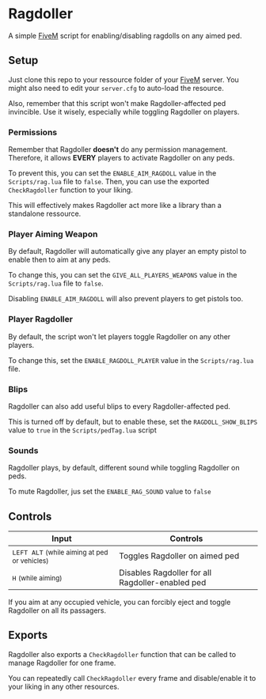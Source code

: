 # Ragdoller #

A simple [FiveM][5m] script for enabling/disabling ragdolls on any aimed ped.

## Setup ##

Just clone this repo to your ressource folder of your [FiveM][5m] server. You might also need to edit your `server.cfg` to
auto-load the resource.

Also, remember that this script won't make Ragdoller-affected ped invincible. Use it wisely, especially while toggling
Ragdoller on players.

### Permissions ###

Remember that Ragdoller **doesn't** do any permission management. Therefore, it allows **EVERY** players to activate
Ragdoller on any peds.

To prevent this, you can set the `ENABLE_AIM_RAGDOLL` value in the `Scripts/rag.lua` file to `false`. Then, you can use the
exported `CheckRagdoller` function to your liking.

This will effectively makes Ragdoller act more like a library than a standalone ressource.

### Player Aiming Weapon ###

By default, Ragdoller will automatically give any player an empty pistol to enable then to aim at any peds.

To change this, you can set the `GIVE_ALL_PLAYERS_WEAPONS`  value in the `Scripts/rag.lua` file to `false`.

Disabling `ENABLE_AIM_RAGDOLL` will also prevent players to get pistols too.

### Player Ragdoller ###

By default, the script won't let players toggle Ragdoller on any other players.

To change this, set the `ENABLE_RAGDOLL_PLAYER` value in the `Scripts/rag.lua` file.

### Blips ###

Ragdoller can also add useful blips to every Ragdoller-affected ped.

This is turned off by default, but to enable these, set the `RAGDOLL_SHOW_BLIPS` value to `true` in the `Scripts/pedTag.lua`
script

### Sounds ###

Ragdoller plays, by default, different sound while toggling Ragdoller on peds.

To mute Ragdoller, jus set the `ENABLE_RAG_SOUND` value to `false`

## Controls ##

| Input                                                                     | Controls                                              |
|---------------------------------------------------------------------------|-------------------------------------------------------|
| <kbd>LEFT ALT</kbd> <small>(while aiming at ped or vehicles)</small>      |  Toggles Ragdoller on aimed ped                       |
| <kbd>H</kbd> <small>(while aiming)</small>                                |  Disables Ragdoller for all Ragdoller-enabled ped     |

If you aim at any occupied vehicle, you can forcibly eject and toggle Ragdoller on all its passagers.

## Exports ##

Ragdoller also exports a `CheckRagdoller` function that can be called to manage Ragdoller for one frame.

You can repeatedly call `CheckRagdoller` every frame and disable/enable it to your liking in any other resources.

[5m]: https://fivem.net "FiveM"